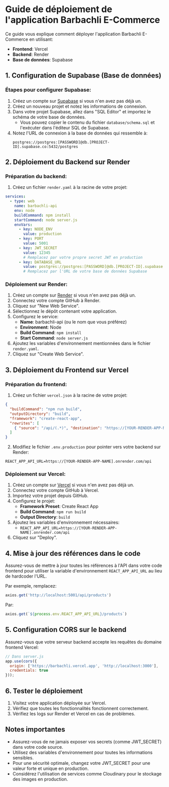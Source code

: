 # Guide de déploiement de l'application Barbachli E-Commerce

Ce guide vous explique comment déployer l'application Barbachli E-Commerce en utilisant:
- **Frontend**: Vercel
- **Backend**: Render
- **Base de données**: Supabase

## 1. Configuration de Supabase (Base de données)

### Étapes pour configurer Supabase:

1. Créez un compte sur [Supabase](https://supabase.com/) si vous n'en avez pas déjà un.
2. Créez un nouveau projet et notez les informations de connexion.
3. Dans votre projet Supabase, allez dans "SQL Editor" et importez le schéma de votre base de données.
   - Vous pouvez copier le contenu du fichier `database/schema.sql` et l'exécuter dans l'éditeur SQL de Supabase.
4. Notez l'URL de connexion à la base de données qui ressemble à:
   ```
   postgres://postgres:[PASSWORD]@db.[PROJECT-ID].supabase.co:5432/postgres
   ```

## 2. Déploiement du Backend sur Render

### Préparation du backend:

1. Créez un fichier `render.yaml` à la racine de votre projet:

```yaml
services:
  - type: web
    name: barbachli-api
    env: node
    buildCommand: npm install
    startCommand: node server.js
    envVars:
      - key: NODE_ENV
        value: production
      - key: PORT
        value: 5001
      - key: JWT_SECRET
        value: 12345
        # Remplacez par votre propre secret JWT en production
      - key: DATABASE_URL
        value: postgres://postgres:[PASSWORD]@db.[PROJECT-ID].supabase.co:5432/postgres
        # Remplacez par l'URL de votre base de données Supabase
```

### Déploiement sur Render:

1. Créez un compte sur [Render](https://render.com/) si vous n'en avez pas déjà un.
2. Connectez votre compte GitHub à Render.
3. Cliquez sur "New Web Service".
4. Sélectionnez le dépôt contenant votre application.
5. Configurez le service:
   - **Name**: barbachli-api (ou le nom que vous préférez)
   - **Environment**: Node
   - **Build Command**: `npm install`
   - **Start Command**: `node server.js`
6. Ajoutez les variables d'environnement mentionnées dans le fichier `render.yaml`.
7. Cliquez sur "Create Web Service".

## 3. Déploiement du Frontend sur Vercel

### Préparation du frontend:

1. Créez un fichier `vercel.json` à la racine de votre projet:

```json
{
  "buildCommand": "npm run build",
  "outputDirectory": "build",
  "framework": "create-react-app",
  "rewrites": [
    { "source": "/api/(.*)", "destination": "https://[YOUR-RENDER-APP-NAME].onrender.com/api/$1" }
  ]
}
```

2. Modifiez le fichier `.env.production` pour pointer vers votre backend sur Render:

```
REACT_APP_API_URL=https://[YOUR-RENDER-APP-NAME].onrender.com/api
```

### Déploiement sur Vercel:

1. Créez un compte sur [Vercel](https://vercel.com/) si vous n'en avez pas déjà un.
2. Connectez votre compte GitHub à Vercel.
3. Importez votre projet depuis GitHub.
4. Configurez le projet:
   - **Framework Preset**: Create React App
   - **Build Command**: `npm run build`
   - **Output Directory**: `build`
5. Ajoutez les variables d'environnement nécessaires:
   - `REACT_APP_API_URL=https://[YOUR-RENDER-APP-NAME].onrender.com/api`
6. Cliquez sur "Deploy".

## 4. Mise à jour des références dans le code

Assurez-vous de mettre à jour toutes les références à l'API dans votre code frontend pour utiliser la variable d'environnement `REACT_APP_API_URL` au lieu de hardcoder l'URL.

Par exemple, remplacez:
```javascript
axios.get('http://localhost:5001/api/products')
```

Par:
```javascript
axios.get(`${process.env.REACT_APP_API_URL}/products`)
```

## 5. Configuration CORS sur le backend

Assurez-vous que votre serveur backend accepte les requêtes du domaine frontend Vercel:

```javascript
// Dans server.js
app.use(cors({
  origin: ['https://barbachli.vercel.app', 'http://localhost:3000'],
  credentials: true
}));
```

## 6. Tester le déploiement

1. Visitez votre application déployée sur Vercel.
2. Vérifiez que toutes les fonctionnalités fonctionnent correctement.
3. Vérifiez les logs sur Render et Vercel en cas de problèmes.

## Notes importantes

- Assurez-vous de ne jamais exposer vos secrets (comme JWT_SECRET) dans votre code source.
- Utilisez des variables d'environnement pour toutes les informations sensibles.
- Pour une sécurité optimale, changez votre JWT_SECRET pour une valeur forte et unique en production.
- Considérez l'utilisation de services comme Cloudinary pour le stockage des images en production. 